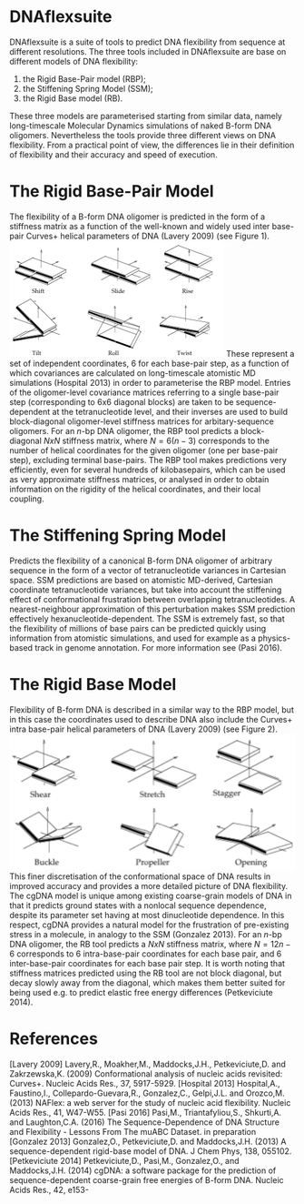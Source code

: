 # DNAflexsuite

DNAflexsuite is a suite of tools to predict DNA flexibility from sequence at different resolutions.
The three tools included in DNAflexsuite are base on different models of DNA flexibility:

1. the Rigid Base-Pair model (RBP);
2. the Stiffening Spring Model (SSM);
3. the Rigid Base model (RB).

These three models are parameterised starting from similar data, namely long-timescale Molecular Dynamics simulations of naked B-form DNA oligomers.
Nevertheless the tools provide three different views on DNA flexibility.  From a practical point of view, the differences lie in their definition of flexibility and their accuracy and speed of execution.

# The Rigid Base-Pair Model
The flexibility of a B-form DNA oligomer is predicted in the form of a stiffness matrix as a function of the well-known and widely used inter base-pair Curves+ helical parameters of DNA (Lavery 2009) (see Figure 1).
![Inter-base pair parameters; slabs represent adjacent base pairs.](images/helicalParamsBPS.png "Inter-base pair parameters; slabs represent adjacent base pairs.. Image courtesy of Curves+.")
These represent a set of independent coordinates, 6 for each base-pair step, as a function of which covariances are calculated on long-timescale atomistic MD simulations (Hospital 2013) in order to parameterise the RBP model. Entries of the oligomer-level covariance matrices referring to a single base-pair step (corresponding to 6x6 diagonal blocks) are taken to be  sequence-dependent at the tetranucleotide level, and their inverses are used to build block-diagonal oligomer-level stiffness matrices for arbitary-sequence oligomers. For an $n$-bp DNA oligomer, the RBP tool predicts a block-diagonal $NxN$ stiffness matrix, where $N=6(n-3)$ corresponds to the number of helical coordinates for the given oligomer (one per base-pair step), excluding terminal base-pairs. The RBP tool makes predictions very efficiently, even for several hundreds of kilobasepairs, which can be used as very approximate stiffness matrices, or analysed in order to obtain information on the rigidity of the helical coordinates, and their local coupling.

# The Stiffening Spring Model
Predicts the flexibility of a canonical B-form DNA oligomer of arbitrary sequence in the form of a vector of tetranucleotide variances in Cartesian space. SSM predictions are based on atomistic MD-derived, Cartesian coordinate tetranucleotide variances, but take into account the stiffening effect of conformational frustration between overlapping tetranucleotides. A nearest-neighbour approximation of this perturbation makes SSM prediction effectively hexanucleotide-dependent. The SSM is extremely fast, so that the flexibility of millions of base pairs can be predicted quickly using information from atomistic simulations, and used for example as a physics-based track in genome annotation. For more information see (Pasi 2016). 

# The Rigid Base Model
Flexibility of B-form DNA is described in a similar way to the RBP model, but in this case the coordinates used to describe DNA also include the Curves+ intra base-pair helical parameters of DNA (Lavery 2009) (see Figure 2).
![Intra-base pair parameters; slabs represent paired bases.](images/helicalParamsBP.png "Intra-base pair parameters; slabs represent paired bases. Image courtesy of Curves+.")
This finer discretisation of the conformational space of DNA results in improved accuracy and provides a more detailed picture of DNA flexibility. The cgDNA model is unique among existing coarse-grain models of DNA in that it predicts ground states with a nonlocal sequence dependence, despite its parameter set having at most dinucleotide dependence. In this respect, cgDNA provides a natural model for the frustration of pre-existing stress in a molecule, in analogy to the SSM (Gonzalez 2013). For an $n$-bp DNA oligomer, the RB tool predicts a $NxN$ stiffness matrix, where $N=12n-6$ corresponds to 6 intra-base-pair coordinates for each base pair, and 6 inter-base-pair coordinates for each base pair step. It is worth noting that stiffness matrices predicted using the RB tool are not block diagonal, but decay slowly away from the diagonal, which makes them better suited for being used e.g. to predict elastic free energy differences (Petkeviciute 2014). 

# References
[Lavery 2009] Lavery,R., Moakher,M., Maddocks,J.H., Petkeviciute,D.  and
Zakrzewska,K. (2009) Conformational analysis of nucleic acids
revisited: Curves+.  Nucleic Acids Res., 37, 5917-5929.
[Hospital 2013] Hospital,A., Faustino,I., Collepardo-Guevara,R., Gonzalez,C.,
Gelpi,J.L. and Orozco,M. (2013) NAFlex: a web server for the study of
nucleic acid flexibility. Nucleic Acids Res., 41, W47-W55.
[Pasi 2016] Pasi,M., Triantafyliou,S., Shkurti,A. and Laughton,C.A. (2016) The
Sequence-Dependence of DNA Structure and Flexibility - Lessons From
The muABC Dataset. in preparation
[Gonzalez 2013] Gonzalez,O., Petkeviciute,D.  and Maddocks,J.H.  (2013) A
sequence-dependent rigid-base model of DNA. J Chem Phys, 138, 055102.
[Petkeviciute 2014] Petkeviciute,D., Pasi,M., Gonzalez,O., and Maddocks,J.H. (2014)
cgDNA: a software package for the prediction of sequence-dependent
coarse-grain free energies of B-form DNA. Nucleic Acids Res., 42, e153-

